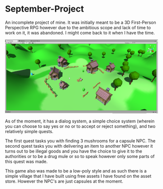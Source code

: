# September-Project

An incomplete project of mine. It was initially meant to be a 3D First-Person Perspective RPG however due to the ambitious scope and lack of time to work on it, it was abandoned. I might come back to it when I have the time.

![Game Pic 01](Images/game_pic_01.PNG)

As of the moment, it has a dialog system, a simple choice system (wherein you can choose to say yes or no or to accept or reject something), and two relatively simple quests.

The first quest tasks you with finding 3 mushrooms for a capsule NPC.
The second quest tasks you with delivering an item to another NPC however it turns out to be illegal goods and you have the choice to give it to the authorities or to be a drug mule or so to speak however only some parts of this quest was made.

This game also was made to be a low-poly style and as such there is a simple village that I have built using free assets I have found on the asset store. However the NPC's are just capsules at the moment.
